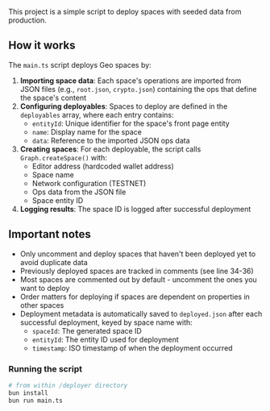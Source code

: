 This project is a simple script to deploy spaces with seeded data from production.

## How it works

The `main.ts` script deploys Geo spaces by:

1. **Importing space data**: Each space's operations are imported from JSON files (e.g., `root.json`, `crypto.json`) containing the ops that define the space's content
2. **Configuring deployables**: Spaces to deploy are defined in the `deployables` array, where each entry contains:
   - `entityId`: Unique identifier for the space's front page entity
   - `name`: Display name for the space
   - `data`: Reference to the imported JSON ops data
3. **Creating spaces**: For each deployable, the script calls `Graph.createSpace()` with:
   - Editor address (hardcoded wallet address)
   - Space name
   - Network configuration (TESTNET)
   - Ops data from the JSON file
   - Space entity ID
4. **Logging results**: The space ID is logged after successful deployment

## Important notes

- Only uncomment and deploy spaces that haven't been deployed yet to avoid duplicate data
- Previously deployed spaces are tracked in comments (see line 34-36)
- Most spaces are commented out by default - uncomment the ones you want to deploy
- Order matters for deploying if spaces are dependent on properties in other spaces
- Deployment metadata is automatically saved to `deployed.json` after each successful deployment, keyed by space name with:
  - `spaceId`: The generated space ID
  - `entityId`: The entity ID used for deployment
  - `timestamp`: ISO timestamp of when the deployment occurred

### Running the script

```sh
# from within /deployer directory
bun install
bun run main.ts
```
